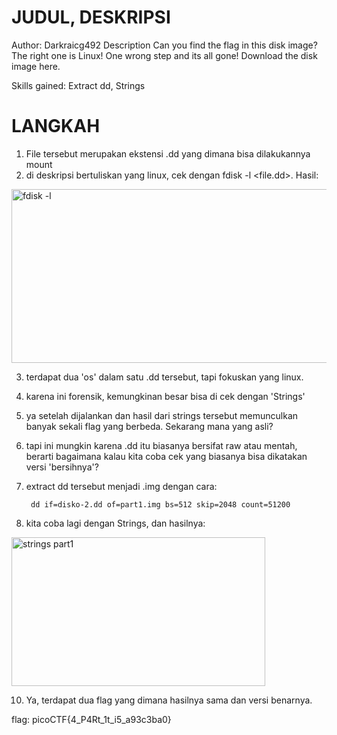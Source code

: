# JUDUL, DESKRIPSI
Author: Darkraicg492
Description
Can you find the flag in this disk image? The right one is Linux! One wrong step and its all gone! Download the disk image here.

Skills gained: Extract dd, Strings

# LANGKAH
1. File tersebut merupakan ekstensi .dd yang dimana bisa dilakukannya mount
2. di deskripsi bertuliskan yang linux, cek dengan fdisk -l <file.dd>. Hasil:
<img width="581" height="278" alt="fdisk -l" src="https://github.com/user-attachments/assets/f615e50c-84f1-47fe-836d-0fcdf3fa120b" />


3. terdapat dua 'os' dalam satu .dd tersebut, tapi fokuskan yang linux.
4. karena ini forensik, kemungkinan besar bisa di cek dengan 'Strings'
5. ya setelah dijalankan dan hasil dari strings tersebut memunculkan banyak sekali flag yang berbeda. Sekarang mana yang asli?
6. tapi ini mungkin karena .dd itu biasanya bersifat raw atau mentah, berarti bagaimana kalau kita coba cek yang biasanya bisa dikatakan versi 'bersihnya'?
7. extract dd tersebut menjadi .img dengan cara:

		dd if=disko-2.dd of=part1.img bs=512 skip=2048 count=51200

9. kita coba lagi dengan Strings, dan hasilnya:
<img width="406" height="238" alt="strings part1" src="https://github.com/user-attachments/assets/ecf24677-5865-426f-950b-c51c4c2a6a9a" />


10. Ya, terdapat dua flag yang dimana hasilnya sama dan versi benarnya. 


flag: picoCTF{4_P4Rt_1t_i5_a93c3ba0}
